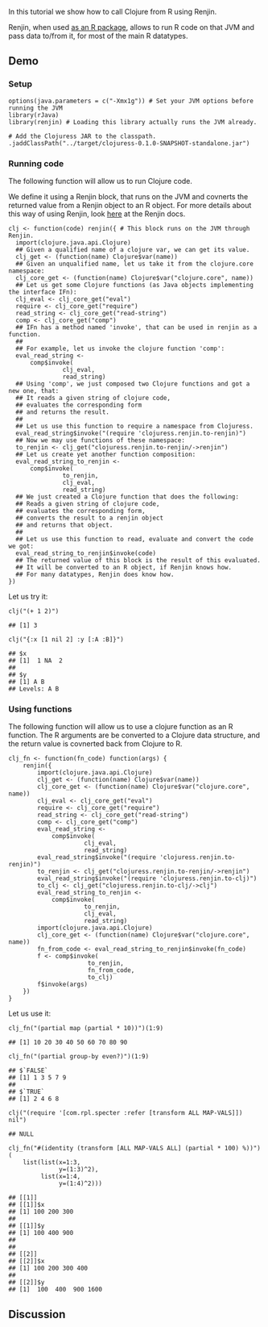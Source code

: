 In this tutorial we show how to call Clojure from R using Renjin.

Renjin, when used [as an R
package](http://docs.renjin.org/en/latest/package/), allows to run R
code on that JVM and pass data to/from it, for most of the main R
datatypes.

Demo
----

### Setup

    options(java.parameters = c("-Xmx1g")) # Set your JVM options before running the JVM
    library(rJava)
    library(renjin) # Loading this library actually runs the JVM already.

    # Add the Clojuress JAR to the classpath.
    .jaddClassPath("../target/clojuress-0.1.0-SNAPSHOT-standalone.jar")

### Running code

The following function will allow us to run Clojure code.

We define it using a Renjin block, that runs on the JVM and covnerts the
returned value from a Renjin object to an R object. For more details
about this way of using Renjin, look
[here](http://docs.renjin.org/en/latest/package/index.html) at the
Renjin docs.

    clj <- function(code) renjin({ # This block runs on the JVM through Renjin.
      import(clojure.java.api.Clojure)
      ## Given a qualified name of a clojure var, we can get its value.
      clj_get <- (function(name) Clojure$var(name))
      ## Given an unqualified name, let us take it from the clojure.core namespace:
      clj_core_get <- (function(name) Clojure$var("clojure.core", name))
      ## Let us get some Clojure functions (as Java objects implementing the interface IFn):
      clj_eval <- clj_core_get("eval")
      require <- clj_core_get("require")
      read_string <- clj_core_get("read-string")
      comp <- clj_core_get("comp")
      ## IFn has a method named 'invoke', that can be used in renjin as a function.
      ##
      ## For example, let us invoke the clojure function 'comp':
      eval_read_string <-
          comp$invoke(
                   clj_eval,
                   read_string)
      ## Using 'comp', we just composed two Clojure functions and got a new one, that:
      ## It reads a given string of clojure code,
      ## evaluates the corresponding form
      ## and returns the result.
      ##
      ## Let us use this function to require a namespace from Clojuress.
      eval_read_string$invoke("(require 'clojuress.renjin.to-renjin)")
      ## Now we may use functions of these namespace:
      to_renjin <- clj_get("clojuress.renjin.to-renjin/->renjin")
      ## Let us create yet another function composition:
      eval_read_string_to_renjin <-
          comp$invoke(
                   to_renjin,
                   clj_eval,
                   read_string)
      ## We just created a Clojure function that does the following:
      ## Reads a given string of clojure code,
      ## evaluates the corresponding form,
      ## converts the result to a renjin object
      ## and returns that object.
      ##
      ## Let us use this function to read, evaluate and convert the code we got:
      eval_read_string_to_renjin$invoke(code)
      ## The returned value of this block is the result of this evaluated.
      ## It will be converted to an R object, if Renjin knows how.
      ## For many datatypes, Renjin does know how.
    })

Let us try it:

    clj("(+ 1 2)")

    ## [1] 3

    clj("{:x [1 nil 2] :y [:A :B]}")

    ## $x
    ## [1]  1 NA  2
    ## 
    ## $y
    ## [1] A B
    ## Levels: A B

### Using functions

The following function will allow us to use a clojure function as an R
function. The R arguments are be converted to a Clojure data structure,
and the return value is covnerted back from Clojure to R.

    clj_fn <- function(fn_code) function(args) {
        renjin({
            import(clojure.java.api.Clojure)
            clj_get <- (function(name) Clojure$var(name))
            clj_core_get <- (function(name) Clojure$var("clojure.core", name))
            clj_eval <- clj_core_get("eval")
            require <- clj_core_get("require")
            read_string <- clj_core_get("read-string")
            comp <- clj_core_get("comp")
            eval_read_string <-
                comp$invoke(
                         clj_eval,
                         read_string)
            eval_read_string$invoke("(require 'clojuress.renjin.to-renjin)")
            to_renjin <- clj_get("clojuress.renjin.to-renjin/->renjin")
            eval_read_string$invoke("(require 'clojuress.renjin.to-clj)")
            to_clj <- clj_get("clojuress.renjin.to-clj/->clj")
            eval_read_string_to_renjin <-
                comp$invoke(
                         to_renjin,
                         clj_eval,
                         read_string)
            import(clojure.java.api.Clojure)
            clj_core_get <- (function(name) Clojure$var("clojure.core", name))
            fn_from_code <- eval_read_string_to_renjin$invoke(fn_code)
            f <- comp$invoke(
                          to_renjin,
                          fn_from_code,
                          to_clj)
            f$invoke(args)
        })
    }

Let us use it:

    clj_fn("(partial map (partial * 10))")(1:9)

    ## [1] 10 20 30 40 50 60 70 80 90

    clj_fn("(partial group-by even?)")(1:9)

    ## $`FALSE`
    ## [1] 1 3 5 7 9
    ## 
    ## $`TRUE`
    ## [1] 2 4 6 8

    clj("(require '[com.rpl.specter :refer [transform ALL MAP-VALS]]) nil")

    ## NULL

    clj_fn("#(identity (transform [ALL MAP-VALS ALL] (partial * 100) %))")(
        list(list(x=1:3,
                  y=(1:3)^2),
             list(x=1:4,
                  y=(1:4)^2)))

    ## [[1]]
    ## [[1]]$x
    ## [1] 100 200 300
    ## 
    ## [[1]]$y
    ## [1] 100 400 900
    ## 
    ## 
    ## [[2]]
    ## [[2]]$x
    ## [1] 100 200 300 400
    ## 
    ## [[2]]$y
    ## [1]  100  400  900 1600

Discussion
----------
